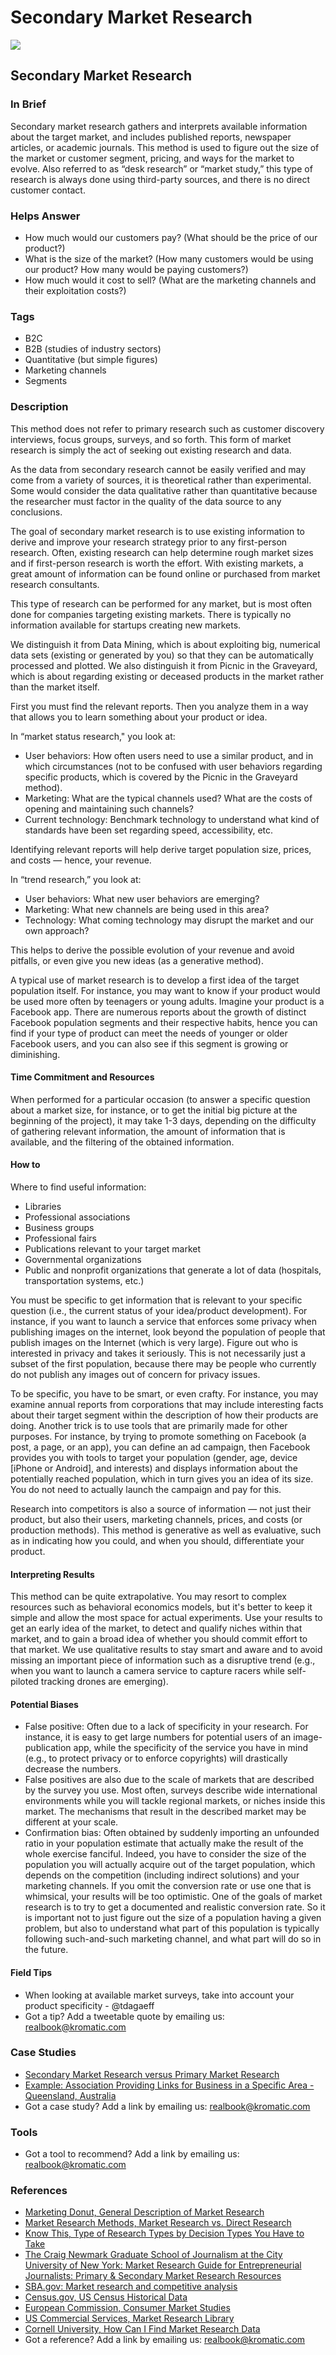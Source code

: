 # Secondary Market Research

![](<../.gitbook/assets/illustration - detail buyer half figure.png>)

## Secondary Market Research

### In Brief

Secondary market research gathers and interprets available information about the target market, and includes published reports, newspaper articles, or academic journals. This method is used to figure out the size of the market or customer segment, pricing, and ways for the market to evolve. Also referred to as “desk research” or “market study,” this type of research is always done using third-party sources, and there is no direct customer contact.

### Helps Answer

* How much would our customers pay? (What should be the price of our product?)
* What is the size of the market? (How many customers would be using our product? How many would be paying customers?)
* How much would it cost to sell? (What are the marketing channels and their exploitation costs?)

### Tags

* B2C
* B2B (studies of industry sectors)
* Quantitative (but simple figures)
* Marketing channels
* Segments

### Description

This method does not refer to primary research such as customer discovery interviews, focus groups, surveys, and so forth. This form of market research is simply the act of seeking out existing research and data.

As the data from secondary research cannot be easily verified and may come from a variety of sources, it is theoretical rather than experimental. Some would consider the data qualitative rather than quantitative because the researcher must factor in the quality of the data source to any conclusions.

The goal of secondary market research is to use existing information to derive and improve your research strategy prior to any first-person research. Often, existing research can help determine rough market sizes and if first-person research is worth the effort. With existing markets, a great amount of information can be found online or purchased from market research consultants.

This type of research can be performed for any market, but is most often done for companies targeting existing markets. There is typically no information available for startups creating new markets.

We distinguish it from Data Mining, which is about exploiting big, numerical data sets (existing or generated by you) so that they can be automatically processed and plotted. We also distinguish it from Picnic in the Graveyard, which is about regarding existing or deceased products in the market rather than the market itself.

First you must find the relevant reports. Then you analyze them in a way that allows you to learn something about your product or idea.

In “market status research," you look at:

* User behaviors: How often users need to use a similar product, and in which circumstances (not to be confused with user behaviors regarding specific products, which is covered by the Picnic in the Graveyard method).
* Marketing: What are the typical channels used? What are the costs of opening and maintaining such channels?
* Current technology: Benchmark technology to understand what kind of standards have been set regarding speed, accessibility, etc.

Identifying relevant reports will help derive target population size, prices, and costs — hence, your revenue.

In “trend research,” you look at:

* User behaviors: What new user behaviors are emerging?
* Marketing: What new channels are being used in this area?
* Technology: What coming technology may disrupt the market and our own approach?

This helps to derive the possible evolution of your revenue and avoid pitfalls, or even give you new ideas (as a generative method).

A typical use of market research is to develop a first idea of the target population itself. For instance, you may want to know if your product would be used more often by teenagers or young adults. Imagine your product is a Facebook app. There are numerous reports about the growth of distinct Facebook population segments and their respective habits, hence you can find if your type of product can meet the needs of younger or older Facebook users, and you can also see if this segment is growing or diminishing.

#### Time Commitment and Resources

When performed for a particular occasion (to answer a specific question about a market size, for instance, or to get the initial big picture at the beginning of the project), it may take 1-3 days, depending on the difficulty of gathering relevant information, the amount of information that is available, and the filtering of the obtained information.

#### How to

Where to find useful information:

* Libraries
* Professional associations
* Business groups
* Professional fairs
* Publications relevant to your target market
* Governmental organizations
* Public and nonprofit organizations that generate a lot of data (hospitals, transportation systems, etc.)

You must be specific to get information that is relevant to your specific question (i.e., the current status of your idea/product development). For instance, if you want to launch a service that enforces some privacy when publishing images on the internet, look beyond the population of people that publish images on the Internet (which is very large). Figure out who is interested in privacy and takes it seriously. This is not necessarily just a subset of the first population, because there may be people who currently do not publish any images out of concern for privacy issues.

To be specific, you have to be smart, or even crafty. For instance, you may examine annual reports from corporations that may include interesting facts about their target segment within the description of how their products are doing. Another trick is to use tools that are primarily made for other purposes. For instance, by trying to promote something on Facebook (a post, a page, or an app), you can define an ad campaign, then Facebook provides you with tools to target your population (gender, age, device \[iPhone or Android], and interests) and displays information about the potentially reached population, which in turn gives you an idea of its size. You do not need to actually launch the campaign and pay for this.

Research into competitors is also a source of information — not just their product, but also their users, marketing channels, prices, and costs (or production methods). This method is generative as well as evaluative, such as in indicating how you could, and when you should, differentiate your product.

#### Interpreting Results

This method can be quite extrapolative. You may resort to complex resources such as behavioral economics models, but it's better to keep it simple and allow the most space for actual experiments. Use your results to get an early idea of the market, to detect and qualify niches within that market, and to gain a broad idea of whether you should commit effort to that market. We use qualitative results to stay smart and aware and to avoid missing an important piece of information such as a disruptive trend (e.g., when you want to launch a camera service to capture racers while self-piloted tracking drones are emerging).

#### Potential Biases

* False positive: Often due to a lack of specificity in your research. For instance, it is easy to get large numbers for potential users of an image-publication app, while the specificity of the service you have in mind (e.g., to protect privacy or to enforce copyrights) will drastically decrease the numbers.
* False positives are also due to the scale of markets that are described by the survey you use. Most often, surveys describe wide international environments while you will tackle regional markets, or niches inside this market. The mechanisms that result in the described market may be different at your scale.
* Confirmation bias: Often obtained by suddenly importing an unfounded ratio in your population estimate that actually make the result of the whole exercise fanciful. Indeed, you have to consider the size of the population you will actually acquire out of the target population, which depends on the competition (including indirect solutions) and your marketing channels. If you omit the conversion rate or use one that is whimsical, your results will be too optimistic. One of the goals of market research is to try to get a documented and realistic conversion rate. So it is important not to just figure out the size of a population having a given problem, but also to understand what part of this population is typically following such-and-such marketing channel, and what part will do so in the future.

#### Field Tips

* When looking at available market surveys, take into account your product specificity - @tdagaeff&#x20;
* Got a tip? Add a tweetable quote by emailing us: [realbook@kromatic.com](mailto:realbook@kromatic.com)

### Case Studies

* [Secondary Market Research versus Primary Market Research](http://businesscasestudies.co.uk/jd-sports/using-market-research-to-support-decision-making/)
* [Example: Association Providing Links for Business in a Specific Area - Queensland, Australia](https://www.business.qld.gov.au/starting-business/planning/market-customer-research/resources)
* Got a case study? Add a link by emailing us: [realbook@kromatic.com](mailto:realbook@kromatic.com)&#x20;

### Tools

* Got a tool to recommend? Add a link by emailing us: [realbook@kromatic.com](mailto:realbook@kromatic.com)

### References

* [Marketing Donut, General Description of Market Research](http://www.marketingdonut.co.uk/market-research/market-analysis)
* [Market Research Methods, Market Research vs. Direct Research](http://www.mymarketresearchmethods.com/an-overview-of-market-research-methods/)
* [Know This, Type of Research Types by Decision Types You Have to Take](http://www.knowthis.com/marketing-research/examples-of-research-in-marketing)
* [The Craig Newmark Graduate School of Journalism at the City University of New York: Market Research Guide for Entrepreneurial Journalists: Primary & Secondary Market Research Resources](http://researchguides.journalism.cuny.edu/c.php?g=554769\&p=3812399)
* [SBA.gov: Market research and competitive analysis](https://www.sba.gov/business-guide/plan-your-business/market-research-competitive-analysis)
* [Census.gov, US Census Historical Data](http://www.census.gov/programs-surveys/economic-census.html)
* [European Commission, Consumer Market Studies](http://ec.europa.eu/consumers/consumer\_evidence/market\_studies/index\_en.htm)
* [US Commercial Services, Market Research Library](http://buyusainfo.net/adsearch.cfm)
* [Cornell University, How Can I Find Market Research Data](https://johnson.library.cornell.edu/faqs/how-can-i-find-market-research-reports-and-data)
* Got a reference? Add a link by emailing us: [realbook@kromatic.com](mailto:realbook@kromatic.com)

